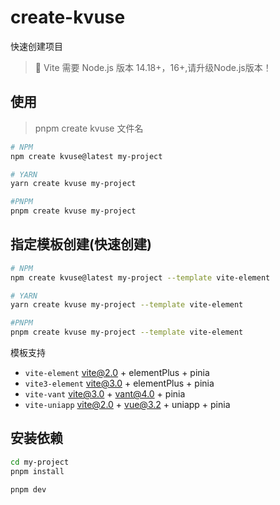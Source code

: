 # create-kvuse

快速创建项目

> 📌  Vite 需要 Node.js 版本 14.18+，16+,请升级Node.js版本！

## 使用

> pnpm create kvuse 文件名

```bash
# NPM 
npm create kvuse@latest my-project

# YARN
yarn create kvuse my-project

#PNPM
pnpm create kvuse my-project
```

## 指定模板创建(快速创建)

```bash
# NPM 
npm create kvuse@latest my-project --template vite-element

# YARN
yarn create kvuse my-project --template vite-element

#PNPM
pnpm create kvuse my-project --template vite-element
```

模板支持

- `vite-element`  vite@2.0 + elementPlus + pinia
- `vite3-element` vite@3.0 + elementPlus + pinia
- `vite-vant`     vite@3.0 + vant@4.0 + pinia
- `vite-uniapp`   vite@2.0 + vue@3.2 + uniapp + pinia
  
## 安装依赖

```bash
cd my-project
pnpm install

pnpm dev
```

